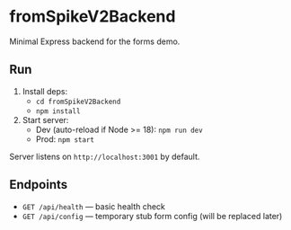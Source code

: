 # fromSpikeV2Backend

Minimal Express backend for the forms demo.

## Run

1. Install deps:
   - `cd fromSpikeV2Backend`
   - `npm install`
2. Start server:
   - Dev (auto-reload if Node >= 18): `npm run dev`
   - Prod: `npm start`

Server listens on `http://localhost:3001` by default.

## Endpoints

- `GET /api/health` — basic health check
- `GET /api/config` — temporary stub form config (will be replaced later)

